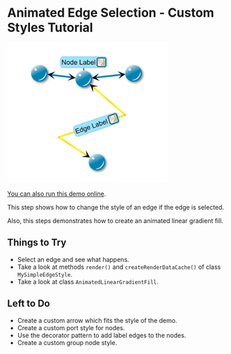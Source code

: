 # Animated Edge Selection - Custom Styles Tutorial

<img src="../../resources/image/tutorial2step19.png" alt="demo-thumbnail" height="320"/>

[You can also run this demo online](https://live.yworks.com/demos/02-tutorial-custom-styles/19-animated-edge-selection/index.html).

This step shows how to change the style of an edge if the edge is selected.

Also, this steps demonstrates how to create an animated linear gradient fill.

## Things to Try

- Select an edge and see what happens.
- Take a look at methods `render()` and `createRenderDataCache()` of class `MySimpleEdgeStyle`.
- Take a look at class `AnimatedLinearGradientFill`.

## Left to Do

- Create a custom arrow which fits the style of the demo.
- Create a custom port style for nodes.
- Use the decorator pattern to add label edges to the nodes.
- Create a custom group node style.
